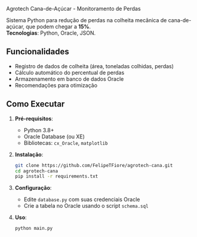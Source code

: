  Agrotech Cana-de-Açúcar - Monitoramento de Perdas

Sistema Python para redução de perdas na colheita mecânica de cana-de-açúcar, que podem chegar a **15%**.  
**Tecnologias**: Python, Oracle, JSON.

##  Funcionalidades
- Registro de dados de colheita (área, toneladas colhidas, perdas)
- Cálculo automático do percentual de perdas
- Armazenamento em banco de dados Oracle
- Recomendações para otimização

##  Como Executar
1. **Pré-requisitos**:
   - Python 3.8+
   - Oracle Database (ou XE)
   - Bibliotecas: `cx_Oracle`, `matplotlib`

2. **Instalação**:
   ```bash
   git clone https://github.com/FelipeTFiore/agrotech-cana.git
   cd agrotech-cana
   pip install -r requirements.txt
   ```

3. **Configuração**:
   - Edite `database.py` com suas credenciais Oracle
   - Crie a tabela no Oracle usando o script `schema.sql`

4. **Uso**:
   ```bash
   python main.py
   ```

